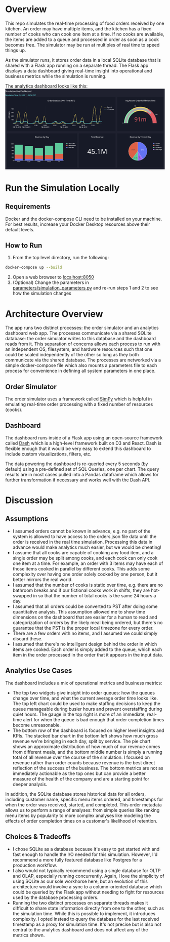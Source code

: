 # Overview
This repo simulates the real-time processing of food orders received by one kitchen. An order may have multiple items, and the kitchen has a fixed number of cooks who can cook one item at a time. If no cooks are available, the items are added to a queue and processed in order as soon as a cook becomes free. The simulator may be run at multiples of real time to speed things up.

As the simulator runs, it stores order data in a local SQLite database that is shared with a Flask app running on a separate thread. The Flask app displays a data dashboard giving real-time insight into operational and business metrics while the simulation is running.

The analytics dashboard looks like this:
![dashboard](./images/dashboard.png)

# Run the Simulation Locally
## Requirements
Docker and the docker-compose CLI need to be installed on your machine. For best results, increase your Docker Desktop resources above their default levels.

## How to Run
1) From the top level directory, run the following:
```bash
docker-compose up --build
```
2) Open a web browser to [localhost:8050](http://localhost:8050/)
3) (Optional) Change the parameters in [parameters/simulation_parameters.py](./parameters/simulation_parameters.py) and re-run steps 1 and 2 to see how the simulation changes

# Architecture Overview
The app runs two distinct processes: the order simulator and an analytics dashboard web app. The processes communicate via a shared SQLite database: the order simulator writes to this database and the dashboard reads from it. This separation of concerns allows each process to run with an independent OS, filesystem, and hardware resources such that one could be scaled independently of the other so long as they both communicate via the shared database. The processes are networked via a simple docker-compose file which also mounts a parameters file to each process for convenience in defining all system parameters in one place.

## Order Simulator
The order simulator uses a framework called [SimPy](https://simpy.readthedocs.io/en/latest/) which is helpful in emulating real-time order processing with a fixed number of resources (cooks).

## Dashboard
The dashboard runs inside of a Flask app using an open-source framework called [Dash](https://plotly.com/dash/) which is a high-level framework built on D3 and React. Dash is flexible enough that it would be very easy to extend this dashboard to include custom visualizations, filters, etc.

The data powering the dashboard is re-queried every 5 seconds (by default) using a pre-defined set of SQL Queries, one per chart. The query results are in most cases pulled into a Pandas dataframe which allows for further transformation if necessary and works well with the Dash API.

# Discussion

## Assumptions
* I assumed orders cannot be known in advance, e.g. no part of the system is allowed to have access to the orders.json file data until the order is received in the real time simulation. Processing this data in advance would make analytics much easier, but we would be cheating!
* I assume that all cooks are capable of cooking any food item, and a single order may be split among cooks, and each cook can only cook one item at a time. For example, an order with 3 items may have each of those items cooked in parallel by different cooks. This adds some complexity over having one order solely cooked by one person, but it better mirrors the real world.
* I assumed that the number of cooks is static over time, e.g. there are no bathroom breaks and if our fictional cooks work in shifts, they are hot-swapped in so that the number of total cooks is the same 24 hours a day.
* I assumed that all orders could be converted to PST after doing some quantitative analysis. This assumption allowed me to show time dimensions on the dashboard that are easier for a human to read and categorization of orders by the likely meal being ordered, but there's no guarantee that the PST is the proper local timezone for every order.
* There are a few orders with no items, and I assumed we could simply discard these.
* I assumed that there's no intelligent design behind the order in which items are cooked. Each order is simply added to the queue, which each item in the order processed in the order that it appears in the input data.

## Analytics Use Cases
The dashboard includes a mix of operational metrics and business metrics:
* The top two widgets give insight into order queues: how the queues change over time, and what the current average order time looks like. The top left chart could be used to make staffing decisions to keep the queue manageable during busier hours and prevent overstaffing during quiet hours. The gauge in the top right is more of an immediate, real-time alert for when the queue is bad enough that order completion times become unreasonable.
* The bottom row of the dashboard is focused on higher level insights and KPIs. The stacked bar chart in the bottom left shows how much gross revenue we're bringing in each day, split by service. The pie chart shows an approximate distribution of how much of our revenue comes from different meals, and the bottom middle number is simply a running total of all revenue over the course of the simulation. I focused on revenue rather than order counts because revenue is the best direct reflection of the success of the business. The bottom metrics are not as immediately actionable as the top ones but can provide a better measure of the health of the company and are a starting point for deeper analysis.

In addition, the SQLite database stores historical data for all orders, including customer name, specific menu items ordered, and timestamps for when the order was received, started, and completed. This order metadata allows us to perform a range of analyses: from simple queries like ranking menu items by popularity to more complex analyses like modeling the effects of order completion times on a customer's likelihood of retention.

## Choices & Tradeoffs
* I chose SQLite as a database because it's easy to get started with and fast enough to handle the I/O needed for this simulation. However, I'd recommend a more fully featured database like Postgres for a production workflow.
* I also would not typically recommend using a single database for OLTP and OLAP, especially running concurrently. Again, I love the simplicity of using SQLite as our sole workhorse here, but an evolution of this architecture would involve a sync to a column-oriented database which could be queried by the Flask app without needing to fight for resources used by the database processing orders.
* Running the two distinct processes on separate threads makes it difficult to share state information directly from one to the other, such as the simulation time. While this is possible to implement, it introduces complexity. I opted instead to query the database for the last received timestamp as a proxy for simulation time. It's not precise but is also not central to the analytics dashboard and does not affect any of the metrics shown.
